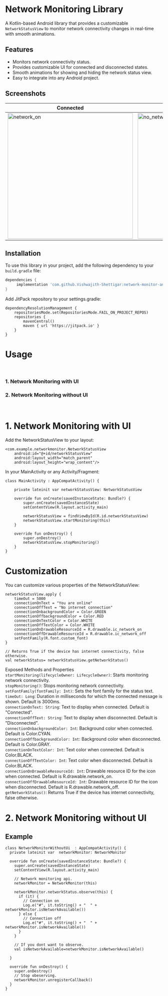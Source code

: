 # Network Monitoring Library

A Kotlin-based Android library that provides a customizable `NetworkStatusView` to monitor network connectivity changes in real-time with smooth animations.

## Features

- Monitors network connectivity status.
- Provides customizable UI for connected and disconnected states.
- Smooth animations for showing and hiding the network status view.
- Easy to integrate into any Android project.

## Screenshots

| Connected | Disconnected |
|-----------|--------------|
| <img src="https://github.com/user-attachments/assets/758a5cb8-90b8-4d9d-a939-a336b3c724f9" alt="network_on" width="400"/> | <img src="https://github.com/user-attachments/assets/e3f850d7-b12e-4e4b-a204-0fcd51af3d28" alt="no_network" width="400"/> |

## Installation

To use this library in your project, add the following dependency to your `build.gradle` file:

```gradle
dependencies {
     implementation 'com.github.Vishwajith-Shettigar:network-monitor-android-ui:1.0.2'
}
 ```


Add JitPack repository to your settings.gradle:

```
dependencyResolutionManagement {
    repositoriesMode.set(RepositoriesMode.FAIL_ON_PROJECT_REPOS)
    repositories {
        mavenCentral()
        maven { url 'https://jitpack.io' }
    }
}
```

# Usage

<br>

### 1. Network Monitoring with UI
### 2. Network Monitoring without UI

<br>

# 1. Network Monitoring with UI

Add the NetworkStatusView to your layout:

```
<com.example.networkmonitor.NetworkStatusView
    android:id="@+id/networkStatusView"
    android:layout_width="match_parent"
    android:layout_height="wrap_content"/>
```
In your MainActivity or any Activity/Fragment:

```
class MainActivity : AppCompatActivity() {

    private lateinit var networkStatusView: NetworkStatusView

    override fun onCreate(savedInstanceState: Bundle?) {
        super.onCreate(savedInstanceState)
        setContentView(R.layout.activity_main)

        networkStatusView = findViewById(R.id.networkStatusView)
        networkStatusView.startMonitoring(this)
    }

    override fun onDestroy() {
        super.onDestroy()
        networkStatusView.stopMonitoring()
    }
}

```

# Customization
You can customize various properties of the NetworkStatusView:

```
networkStatusView.apply {
    timeOut = 5000
    connectionOnText = "You are online"
    connectionOffText = "No internet connection"
    connectionOnbackgroundColor = Color.GREEN
    connectionOffbackgroundColor = Color.RED
    connectionOnTextColor = Color.WHITE
    connectionOffTextColor = Color.WHITE
    connectionOnDrawableResourceId = R.drawable.ic_network_on
    connectionOffDrawableResourceId = R.drawable.ic_network_off
    setFontFamily(R.font.custom_font)
}

// Returns True if the device has internet connectivity, false otherwise.
val networkStatus= networkStatusView.getNetworkStatus()

```

Exposed Methods and Properties <br>
`startMonitoring(lifecycleOwner: LifecycleOwner)`: Starts monitoring network connectivity. <br>
`stopMonitoring()`: Stops monitoring network connectivity.<br>
`setFontFamily(fontFamily: Int)`: Sets the font family for the status text.<br>
`timeOut: Long`: Duration in milliseconds for which the connected message is shown. Default is 3000ms.<br>
`connectionOnText: String`: Text to display when connected. Default is "Connected".<br>
`connectionOffText: String`: Text to display when disconnected. Default is "Disconnected".<br>
`connectionOnbackgroundColor: Int`: Background color when connected. Default is Color.CYAN.<br>
`connectionOffbackgroundColor: Int`: Background color when disconnected. Default is Color.GRAY.<br>
`connectionOnTextColor: Int`: Text color when connected. Default is Color.BLACK.<br>
`connectionOffTextColor: Int`: Text color when disconnected. Default is Color.BLACK.<br>
`connectionOnDrawableResourceId: Int`: Drawable resource ID for the icon when connected. Default is R.drawable.network_on.<br>
`connectionOffDrawableResourceId: Int`: Drawable resource ID for the icon when disconnected. Default is R.drawable.network_off.<br>
`getNetworkStatus()`: Returns True if the device has internet connectivity, false otherwise.


# 2. Network Monitoring without UI

## Example

```
class NetworkMonitorWithoutUi  : AppCompatActivity() {
  private lateinit var  networkMonitor: NetworkMonitor

  override fun onCreate(savedInstanceState: Bundle?) {
    super.onCreate(savedInstanceState)
    setContentView(R.layout.activity_main)

    // Network monitoring api.
    networkMonitor = NetworkMonitor(this)

    networkMonitor.networkStatus.observe(this) {
      if (it) {
        // Connection on
        Log.e("#", it.toString() + "  " + networkMonitor.isNetworkAvailable())
      } else {
        // Connection off
        Log.e("#", it.toString() + "  " + networkMonitor.isNetworkAvailable())
      }
    }

    // If you dont want to observe.
    val isNetworkAvailable=networkMonitor.isNetworkAvailable()

  }

  override fun onDestroy() {
    super.onDestroy()
    // Stop obeserving.
    networkMonitor.unregisterCallback()
  }
}

```

